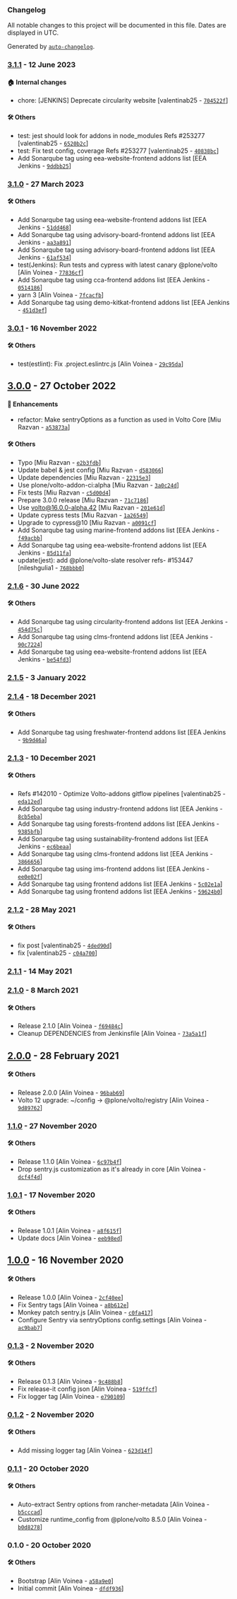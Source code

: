 ### Changelog

All notable changes to this project will be documented in this file. Dates are displayed in UTC.

Generated by [`auto-changelog`](https://github.com/CookPete/auto-changelog).

### [3.1.1](https://github.com/eea/volto-sentry-rancher-config/compare/3.1.0...3.1.1) - 12 June 2023

#### :house: Internal changes

- chore: [JENKINS] Deprecate circularity website [valentinab25 - [`704522f`](https://github.com/eea/volto-sentry-rancher-config/commit/704522fb1dfaf97d8811092625167d8623978c05)]

#### :hammer_and_wrench: Others

- test: jest should look for addons in node_modules Refs #253277 [valentinab25 - [`6520b2c`](https://github.com/eea/volto-sentry-rancher-config/commit/6520b2c793afa9c65c08cc41c7d963a54d89899e)]
- test: Fix test config, coverage Refs #253277 [valentinab25 - [`40838bc`](https://github.com/eea/volto-sentry-rancher-config/commit/40838bc04fa428d44993fb7970d32d62acb8fa5e)]
- Add Sonarqube tag using eea-website-frontend addons list [EEA Jenkins - [`9ddbb25`](https://github.com/eea/volto-sentry-rancher-config/commit/9ddbb258b57c15b525122f30fec5bc713b6b2c74)]
### [3.1.0](https://github.com/eea/volto-sentry-rancher-config/compare/3.0.1...3.1.0) - 27 March 2023

#### :hammer_and_wrench: Others

- Add Sonarqube tag using eea-website-frontend addons list [EEA Jenkins - [`51dd468`](https://github.com/eea/volto-sentry-rancher-config/commit/51dd46899e3c28eaf241c4c3678092c5eec629af)]
- Add Sonarqube tag using advisory-board-frontend addons list [EEA Jenkins - [`aa3a891`](https://github.com/eea/volto-sentry-rancher-config/commit/aa3a891e87d8dc9ab4ad6b8383f0db00ebbcd1ef)]
- Add Sonarqube tag using advisory-board-frontend addons list [EEA Jenkins - [`61af534`](https://github.com/eea/volto-sentry-rancher-config/commit/61af534ac975a151a520f57ed07a905d7fa7d1d4)]
- test(Jenkins): Run tests and cypress with latest canary @plone/volto [Alin Voinea - [`77836cf`](https://github.com/eea/volto-sentry-rancher-config/commit/77836cf1a758f12341b8dadc54106c8f85e6805d)]
- Add Sonarqube tag using cca-frontend addons list [EEA Jenkins - [`0514186`](https://github.com/eea/volto-sentry-rancher-config/commit/05141860627ea0f19380d58ac4a84a70dd445008)]
- yarn 3 [Alin Voinea - [`7fcacfb`](https://github.com/eea/volto-sentry-rancher-config/commit/7fcacfb0848f135c1f0ccf2acffa937f955885a3)]
- Add Sonarqube tag using demo-kitkat-frontend addons list [EEA Jenkins - [`451d3ef`](https://github.com/eea/volto-sentry-rancher-config/commit/451d3ef101f1fea4ddfdf11df0ae4f9ccd3b9e36)]
### [3.0.1](https://github.com/eea/volto-sentry-rancher-config/compare/3.0.0...3.0.1) - 16 November 2022

#### :hammer_and_wrench: Others

- test(estlint): Fix .project.eslintrc.js [Alin Voinea - [`29c95da`](https://github.com/eea/volto-sentry-rancher-config/commit/29c95daaf3f53a2aa9b1cdbede60769052025278)]
## [3.0.0](https://github.com/eea/volto-sentry-rancher-config/compare/2.1.6...3.0.0) - 27 October 2022

#### :nail_care: Enhancements

- refactor: Make sentryOptions as a function as used in Volto Core [Miu Razvan - [`a53873a`](https://github.com/eea/volto-sentry-rancher-config/commit/a53873a82b39bd42f2f8f52bedfb82a3651d04ef)]

#### :hammer_and_wrench: Others

- Typo [Miu Razvan - [`e2b3fdb`](https://github.com/eea/volto-sentry-rancher-config/commit/e2b3fdb5427eebfc1e1ecdc0018b9e0b531508bb)]
- Update babel & jest config [Miu Razvan - [`d583066`](https://github.com/eea/volto-sentry-rancher-config/commit/d583066aa00b4cbcb70f9643f1c179b61b63f470)]
- Update dependencies [Miu Razvan - [`22315e3`](https://github.com/eea/volto-sentry-rancher-config/commit/22315e3b06f6bf329dae0cf8be5310b17c7b40ad)]
- Use plone/volto-addon-ci:alpha [Miu Razvan - [`3a0c24d`](https://github.com/eea/volto-sentry-rancher-config/commit/3a0c24d8cab09a69ab96f60b234726fcaca17af7)]
- Fix tests [Miu Razvan - [`c5d00d4`](https://github.com/eea/volto-sentry-rancher-config/commit/c5d00d4a552e79f2a21d3ba6a3dca3184f53863e)]
- Prepare 3.0.0 release [Miu Razvan - [`71c7186`](https://github.com/eea/volto-sentry-rancher-config/commit/71c71860528dbf77b1c0aa68f8e376c1b57c9df0)]
- Use volto@16.0.0-alpha.42 [Miu Razvan - [`201e61d`](https://github.com/eea/volto-sentry-rancher-config/commit/201e61d37c386887cca9acad9bb1b4d1340a1beb)]
- Update  cypress tests [Miu Razvan - [`1a26549`](https://github.com/eea/volto-sentry-rancher-config/commit/1a26549a1f24dec93cf64f4c399ccef2a928e87c)]
- Upgrade to cypress@10 [Miu Razvan - [`a0091cf`](https://github.com/eea/volto-sentry-rancher-config/commit/a0091cfed3862105ac912e756ff4fac2db21fdc3)]
- Add Sonarqube tag using marine-frontend addons list [EEA Jenkins - [`f49acbb`](https://github.com/eea/volto-sentry-rancher-config/commit/f49acbbabdff7d3ed7bce14b3ea267e5463caf95)]
- Add Sonarqube tag using eea-website-frontend addons list [EEA Jenkins - [`85d11fa`](https://github.com/eea/volto-sentry-rancher-config/commit/85d11fa86cd0e654f2f19162f5dd6a46b6166759)]
- update(jest): add @plone/volto-slate resolver refs- #153447 [nileshgulia1 - [`768bbb0`](https://github.com/eea/volto-sentry-rancher-config/commit/768bbb033e118edacd8eff044154c943074c0ad4)]
### [2.1.6](https://github.com/eea/volto-sentry-rancher-config/compare/2.1.5...2.1.6) - 30 June 2022

#### :hammer_and_wrench: Others

- Add Sonarqube tag using circularity-frontend addons list [EEA Jenkins - [`454d75c`](https://github.com/eea/volto-sentry-rancher-config/commit/454d75c2a12c26475d7a931fa9f3a28378c6bade)]
- Add Sonarqube tag using clms-frontend addons list [EEA Jenkins - [`90c7224`](https://github.com/eea/volto-sentry-rancher-config/commit/90c7224fc3c9bdea1309a55b4175b24fc0cd3161)]
- Add Sonarqube tag using eea-website-frontend addons list [EEA Jenkins - [`be54fd3`](https://github.com/eea/volto-sentry-rancher-config/commit/be54fd3b1747df8d1c7e5d66cdef5fd998d0d870)]
### [2.1.5](https://github.com/eea/volto-sentry-rancher-config/compare/2.1.4...2.1.5) - 3 January 2022

### [2.1.4](https://github.com/eea/volto-sentry-rancher-config/compare/2.1.3...2.1.4) - 18 December 2021

#### :hammer_and_wrench: Others

- Add Sonarqube tag using freshwater-frontend addons list [EEA Jenkins - [`9b9d46a`](https://github.com/eea/volto-sentry-rancher-config/commit/9b9d46a5ad68391f39e579d491a0a33b23ec621c)]
### [2.1.3](https://github.com/eea/volto-sentry-rancher-config/compare/2.1.2...2.1.3) - 10 December 2021

#### :hammer_and_wrench: Others

- Refs #142010 - Optimize Volto-addons gitflow pipelines [valentinab25 - [`eda12ed`](https://github.com/eea/volto-sentry-rancher-config/commit/eda12eda6401bf13aaa0ed4ae25b7cc079d98c35)]
- Add Sonarqube tag using industry-frontend addons list [EEA Jenkins - [`8cb5eba`](https://github.com/eea/volto-sentry-rancher-config/commit/8cb5ebaac57f578c08beb0432236404f5b5cef5e)]
- Add Sonarqube tag using forests-frontend addons list [EEA Jenkins - [`9385bfb`](https://github.com/eea/volto-sentry-rancher-config/commit/9385bfbda2abf2863bdc29009139d5666990d6bc)]
- Add Sonarqube tag using sustainability-frontend addons list [EEA Jenkins - [`ec6beaa`](https://github.com/eea/volto-sentry-rancher-config/commit/ec6beaa3d7a3cd315b3441b014d8c3dedb8c36b6)]
- Add Sonarqube tag using clms-frontend addons list [EEA Jenkins - [`3866656`](https://github.com/eea/volto-sentry-rancher-config/commit/3866656c66f94e2284844842dca64e200f6fa39b)]
- Add Sonarqube tag using ims-frontend addons list [EEA Jenkins - [`ee0e02f`](https://github.com/eea/volto-sentry-rancher-config/commit/ee0e02f7b815c5d950335a62a8ad0890a75057ad)]
- Add Sonarqube tag using frontend addons list [EEA Jenkins - [`5c02e1a`](https://github.com/eea/volto-sentry-rancher-config/commit/5c02e1a224b88f93a5780ac9879a28489be321db)]
- Add Sonarqube tag using frontend addons list [EEA Jenkins - [`59624b0`](https://github.com/eea/volto-sentry-rancher-config/commit/59624b0815398997c44d6fb2d3a0b6f05dc745af)]
### [2.1.2](https://github.com/eea/volto-sentry-rancher-config/compare/2.1.1...2.1.2) - 28 May 2021

#### :hammer_and_wrench: Others

- fix post [valentinab25 - [`4ded90d`](https://github.com/eea/volto-sentry-rancher-config/commit/4ded90d046b56e355da250089daac8efc43fd53c)]
- fix [valentinab25 - [`c04a700`](https://github.com/eea/volto-sentry-rancher-config/commit/c04a70002c83946cfbe654aac42dc84baebc9bf8)]
### [2.1.1](https://github.com/eea/volto-sentry-rancher-config/compare/2.1.0...2.1.1) - 14 May 2021

### [2.1.0](https://github.com/eea/volto-sentry-rancher-config/compare/2.0.0...2.1.0) - 8 March 2021

#### :hammer_and_wrench: Others

- Release 2.1.0 [Alin Voinea - [`f69484c`](https://github.com/eea/volto-sentry-rancher-config/commit/f69484c0918d83ffaa5bc3c81ff29428450fd6ec)]
- Cleanup DEPENDENCIES from Jenkinsfile [Alin Voinea - [`73a5a1f`](https://github.com/eea/volto-sentry-rancher-config/commit/73a5a1fcc202f48f29db4d2027571a19cb79548b)]
## [2.0.0](https://github.com/eea/volto-sentry-rancher-config/compare/1.1.0...2.0.0) - 28 February 2021

#### :hammer_and_wrench: Others

- Release 2.0.0 [Alin Voinea - [`96bab69`](https://github.com/eea/volto-sentry-rancher-config/commit/96bab6918bec1ee32d2664112d353a232666d214)]
- Volto 12 upgrade: ~/config -&gt; @plone/volto/registry [Alin Voinea - [`9d89762`](https://github.com/eea/volto-sentry-rancher-config/commit/9d89762241115c506969bfd3f3220ccb533a018f)]
### [1.1.0](https://github.com/eea/volto-sentry-rancher-config/compare/1.0.1...1.1.0) - 27 November 2020

#### :hammer_and_wrench: Others

- Release 1.1.0 [Alin Voinea - [`6c97b4f`](https://github.com/eea/volto-sentry-rancher-config/commit/6c97b4f8516ead61c9e3e8f07f19112d61b1dc97)]
- Drop sentry.js customization as it's already in core [Alin Voinea - [`dcf4f4d`](https://github.com/eea/volto-sentry-rancher-config/commit/dcf4f4db517ce8ad4e6bb4731d78325e23a8a5e5)]
### [1.0.1](https://github.com/eea/volto-sentry-rancher-config/compare/1.0.0...1.0.1) - 17 November 2020

#### :hammer_and_wrench: Others

- Release 1.0.1 [Alin Voinea - [`a8f615f`](https://github.com/eea/volto-sentry-rancher-config/commit/a8f615f98276ee9c4210b63cb7c5e7adc714384f)]
- Update docs [Alin Voinea - [`eeb98ed`](https://github.com/eea/volto-sentry-rancher-config/commit/eeb98ed315e0ca78c54c0a77db5ef559f0bc07f2)]
## [1.0.0](https://github.com/eea/volto-sentry-rancher-config/compare/0.1.3...1.0.0) - 16 November 2020

#### :hammer_and_wrench: Others

- Release 1.0.0 [Alin Voinea - [`2cf40ee`](https://github.com/eea/volto-sentry-rancher-config/commit/2cf40eebdbd92c36b78cd262019624d495aa6c11)]
- Fix Sentry tags [Alin Voinea - [`a8b612e`](https://github.com/eea/volto-sentry-rancher-config/commit/a8b612ee2723de70961b60278b9aa25b1690da60)]
- Monkey patch sentry.js [Alin Voinea - [`c0fa417`](https://github.com/eea/volto-sentry-rancher-config/commit/c0fa4177869ed8d287fbb759bf79b83e8cb99227)]
- Configure Sentry via sentryOptions config.settings [Alin Voinea - [`ac9bab7`](https://github.com/eea/volto-sentry-rancher-config/commit/ac9bab781a4a1d48049abe9dd8dfe019e470ca52)]
### [0.1.3](https://github.com/eea/volto-sentry-rancher-config/compare/0.1.2...0.1.3) - 2 November 2020

#### :hammer_and_wrench: Others

- Release 0.1.3 [Alin Voinea - [`9c488b8`](https://github.com/eea/volto-sentry-rancher-config/commit/9c488b8d7983e2e34735c68bdb548c1a96d05fd1)]
- Fix release-it config json [Alin Voinea - [`519ffcf`](https://github.com/eea/volto-sentry-rancher-config/commit/519ffcf94d9a1ea7afe65479ce9d76caf1b3c009)]
- Fix logger tag [Alin Voinea - [`e790109`](https://github.com/eea/volto-sentry-rancher-config/commit/e79010900e57729ad3a0d9b69b5174ce1bc811ad)]
### [0.1.2](https://github.com/eea/volto-sentry-rancher-config/compare/0.1.1...0.1.2) - 2 November 2020

#### :hammer_and_wrench: Others

- Add missing logger tag [Alin Voinea - [`623d14f`](https://github.com/eea/volto-sentry-rancher-config/commit/623d14f6b56e927eb24572d9fc8d387ff1a1c0cd)]
### [0.1.1](https://github.com/eea/volto-sentry-rancher-config/compare/0.1.0...0.1.1) - 20 October 2020

#### :hammer_and_wrench: Others

- Auto-extract Sentry options from rancher-metadata [Alin Voinea - [`b5cccad`](https://github.com/eea/volto-sentry-rancher-config/commit/b5cccadab70e1cb4d909c0290953819d2d956c3a)]
- Customize runtime_config from @plone/volto 8.5.0 [Alin Voinea - [`b0d8278`](https://github.com/eea/volto-sentry-rancher-config/commit/b0d82781d5904a591fb168e3a5be6a4fdd786421)]
### 0.1.0 - 20 October 2020

#### :hammer_and_wrench: Others

- Bootstrap [Alin Voinea - [`a58a9e0`](https://github.com/eea/volto-sentry-rancher-config/commit/a58a9e00fbdfaf0d4400f369cf4c6dcd6940d854)]
- Initial commit [Alin Voinea - [`dfdf936`](https://github.com/eea/volto-sentry-rancher-config/commit/dfdf93693a0a48775d614e7e470448b0705c6192)]
